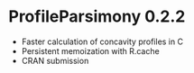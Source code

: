 # ProfileParsimony 0.2.2
- Faster calculation of concavity profiles in C
- Persistent memoization with R.cache
- CRAN submission


